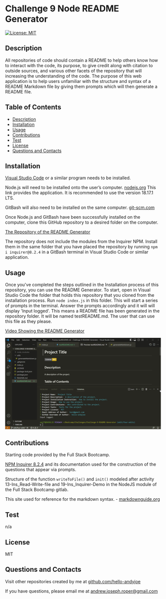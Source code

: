 # Challenge 9 Node README Generator

[![License: MIT](https://img.shields.io/badge/License-MIT-yellow.svg)](https://opensource.org/licenses/MIT)


## Description
All repositories of code should contain a README to help others know how to interact with the code, its purpose, to give credit along with citation to outside sources, and various other facets of the repository that will increasing the understanding of the code. The purpose of this web application is to help users unfamiliar with the structure and syntax of a README Markdown file by giving them prompts which will then generate a README file.


## Table of Contents
* [Description](#description)
* [Installation](#installation)
* [Usage](#usage)
* [Contributions](#contributions)
* [Test](#test)
* [License](#license)
* [Questions and Contacts](#questions-and-contacts)


## Installation
[Visual Studio Code](https://code.visualstudio.com/) or a similar program needs to be installed.

Node.js will need to be installed onto the user’s computer. [nodejs.org](https://nodejs.org/en) This link provides the application. It is recommended to use the version 18.17.1 LTS.

GitBash will also need to be installed on the same computer. [git-scm.com](https://git-scm.com/downloads)

Once Node.js and GitBash have been successfully installed on the computer, clone this GitHub repository to a desired folder on the computer.

[The Repository of the README Generator](https://github.com/Hello-AndyJoe/Challenge-9-README-Generator)

The repository does not include the modules from the Inquirer NPM. Install them in the same folder that you have placed the repository by running `npm i inquirer@8.2.4` in a GitBash terminal in Visual Studio Code or similar application. 


## Usage
Once you've completed the steps outlined in the Installation process of this repository, you can use the README Generator. To start, open in Visual Studio Code the folder that holds this repository that you cloned from the installation process. Run `node index.js` in this folder. This will start a series of prompts in the terminal. Answer the prompts accordingly and it will will display 'Input logged'. This means a README file has been generated in the repository folder. It will be named testREADME.md. The user that can use this file as they please.

[Video Showing the README Generator](https://drive.google.com/file/d/1XJtI-tywZzJOdW_yyIfwJ0tlfXCFF5gw/view?usp=sharing)

![Screenshot of README Generator Prompts Filled](./Assets/readme-generator-screenshot.png)


## Contributions
Starting code provided by the Full Stack Bootcamp.

[NPM Inquirer 8.2.4](https://www.npmjs.com/package/inquirer/v/8.2.4) and its documentation used for the construction of the questions that appear via prompts. 

Structure of the function `writeToFile()` and `init()` modeled after activity 13-Ins_Read-Write-file and 19-Ins_Inquirer-Demo in the NodeJS module of the Full Stack Bootcamp gitlab.

This site used for reference for the markdown syntax. - [markdownguide.org](https://www.markdownguide.org/basic-syntax/)


## Test
n/a


## License
MIT


## Questions and Contacts
Visit other repositories created by me at [github.com/hello-andyjoe](https://github.com/hello-andyjoe)

If you have questions, please email me at [andrew.joseph.roper@gmail.com](mailto:andrew.joseph.roper@gmail.com)